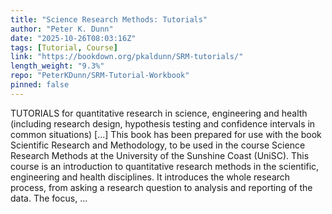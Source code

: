 ```yaml
---
title: "Science Research Methods: Tutorials"
author: "Peter K. Dunn"
date: "2025-10-26T08:03:16Z"
tags: [Tutorial, Course]
link: "https://bookdown.org/pkaldunn/SRM-tutorials/"
length_weight: "9.3%"
repo: "PeterKDunn/SRM-Tutorial-Workbook"
pinned: false
---
```


TUTORIALS for quantitative research in science, engineering and health (including research design, hypothesis testing and confidence intervals in common situations) [...] This book has been prepared for use with the book
Scientific Research and Methodology,
to be used in the course Science Research Methods at the
University of the Sunshine Coast (UniSC). This course is an introduction to quantitative research methods in the scientific, engineering and health disciplines.
It introduces the whole research process,
from asking a research question to analysis and reporting of the data.
The focus, ...
